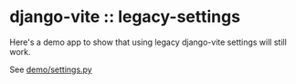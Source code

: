 # django-vite :: legacy-settings

Here's a demo app to show that using legacy django-vite settings will still work.

See [demo/settings.py](./demo/settings.py)